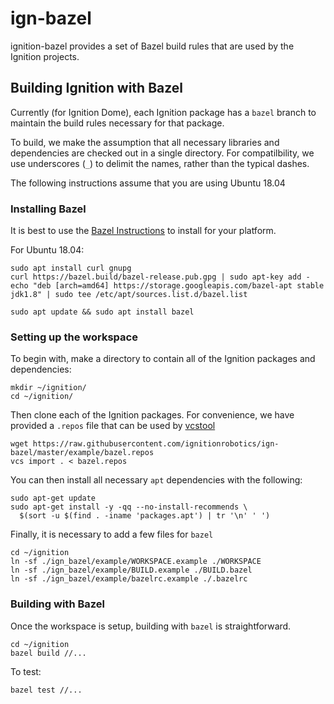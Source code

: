 # ign-bazel

ignition-bazel provides a set of Bazel build rules that are used by the Ignition projects.

## Building Ignition with Bazel

Currently (for Ignition Dome), each Ignition package has a `bazel` branch to maintain the build rules necessary for that package.

To build, we make the assumption that all necessary libraries and dependencies are checked out in a single directory.
For compatilbility, we use underscores (`_`) to delimit the names, rather than the typical dashes.

The following instructions assume that you are using Ubuntu 18.04

### Installing Bazel

It is best to use the [Bazel Instructions](https://docs.bazel.build/versions/master/install-ubuntu.html) to install for your platform.

For Ubuntu 18.04:

```
sudo apt install curl gnupg
curl https://bazel.build/bazel-release.pub.gpg | sudo apt-key add -
echo "deb [arch=amd64] https://storage.googleapis.com/bazel-apt stable jdk1.8" | sudo tee /etc/apt/sources.list.d/bazel.list

sudo apt update && sudo apt install bazel
```

### Setting up the workspace

To begin with, make a directory to contain all of the Ignition packages and dependencies:

```
mkdir ~/ignition/
cd ~/ignition/
```

Then clone each of the Ignition packages.
For convenience, we have provided a `.repos` file that can be used by [vcstool](https://github.com/dirk-thomas/vcstool)

```
wget https://raw.githubusercontent.com/ignitionrobotics/ign-bazel/master/example/bazel.repos
vcs import . < bazel.repos
```

You can then install all necessary `apt` dependencies with the following:

```
sudo apt-get update
sudo apt-get install -y -qq --no-install-recommends \
  $(sort -u $(find . -iname 'packages.apt') | tr '\n' ' ')
```

Finally, it is necessary to add a few files for `bazel`

```
cd ~/ignition
ln -sf ./ign_bazel/example/WORKSPACE.example ./WORKSPACE
ln -sf ./ign_bazel/example/BUILD.example ./BUILD.bazel
ln -sf ./ign_bazel/example/bazelrc.example ./.bazelrc
```

### Building with Bazel

Once the workspace is setup, building with `bazel` is straightforward.

```
cd ~/ignition
bazel build //...
```

To test:

```
bazel test //...
```
